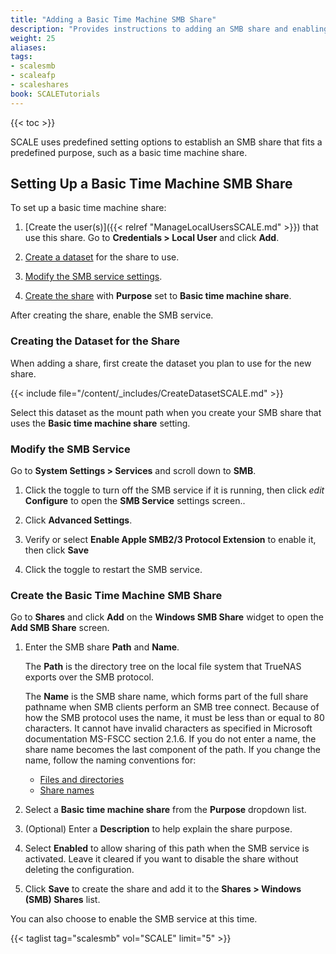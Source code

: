 ```yaml
---
title: "Adding a Basic Time Machine SMB Share"
description: "Provides instructions to adding an SMB share and enabling basic time machine."
weight: 25
aliases:
tags:
- scalesmb
- scaleafp
- scaleshares
book: SCALETutorials
---
```


{{< toc >}}


SCALE uses predefined setting options to establish an SMB share that fits a predefined purpose, such as a basic time machine share.

## Setting Up a Basic Time Machine SMB Share

To set up a basic time machine share:

1. [Create the user(s)]({{< relref "ManageLocalUsersSCALE.md" >}}) that use this share. Go to **Credentials > Local User** and click **Add**.

2. [Create a dataset](#creating-the-dataset-for-the-share) for the share to use.

3. [Modify the SMB service settings](#modify-the-smb-service).

4. [Create the share](#create-the-basic-time-machine-smb-share) with **Purpose** set to **Basic time machine share**.

After creating the share, enable the SMB service.

### Creating the Dataset for the Share

When adding a share, first create the dataset you plan to use for the new share.

{{< include file="/content/_includes/CreateDatasetSCALE.md" >}}

Select this dataset as the mount path when you create your SMB share that uses the **Basic time machine share** setting.

### Modify the SMB Service

Go to **System Settings > Services** and scroll down to **SMB**.

1. Click the toggle to turn off the SMB service if it is running, then click <i class="material-icons" aria-hidden="true" title="Configure">edit</i> **Configure** to open the **SMB Service** settings screen..

2. Click **Advanced Settings**.

3. Verify or select **Enable Apple SMB2/3 Protocol Extension** to enable it, then click **Save**

4. Click the toggle to restart the SMB service.

### Create the Basic Time Machine SMB Share 

Go to **Shares** and click **Add** on the **Windows SMB Share** widget to open the **Add SMB Share** screen.
 
1. Enter the SMB share **Path** and **Name**. 

   The **Path** is the directory tree on the local file system that TrueNAS exports over the SMB protocol. 

   The **Name** is the SMB share name, which forms part of the full share pathname when SMB clients perform an SMB tree connect. 
   Because of how the SMB protocol uses the name, it must be less than or equal to 80 characters. It cannot have invalid characters as specified in Microsoft documentation MS-FSCC section 2.1.6. 
   If you do not enter a name, the share name becomes the last component of the path.
   If you change the name, follow the naming conventions for:
   * [Files and directories](https://learn.microsoft.com/en-us/windows/win32/fileio/naming-a-file#naming-conventions)
   * [Share names](https://learn.microsoft.com/en-us/openspecs/windows_protocols/ms-fscc/dc9978d7-6299-4c5a-a22d-a039cdc716ea) 

2. Select a **Basic time machine share** from the **Purpose** dropdown list.

3. (Optional) Enter a **Description** to help explain the share purpose.

4. Select **Enabled** to allow sharing of this path when the SMB service is activated. 
   Leave it cleared if you want to disable the share without deleting the configuration.

5. Click **Save** to create the share and add it to the **Shares > Windows (SMB) Shares** list.

You can also choose to enable the SMB service at this time.

{{< taglist tag="scalesmb" vol="SCALE" limit="5" >}}